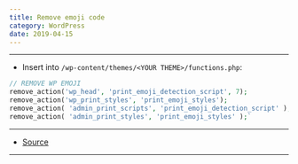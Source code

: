 ```yaml
---
title: Remove emoji code
category: WordPress
date: 2019-04-15
---
```


-----

* Insert into `/wp-content/themes/<YOUR THEME>/functions.php`:
```php
// REMOVE WP EMOJI
remove_action('wp_head', 'print_emoji_detection_script', 7);
remove_action('wp_print_styles', 'print_emoji_styles');
remove_action( 'admin_print_scripts', 'print_emoji_detection_script' );
remove_action( 'admin_print_styles', 'print_emoji_styles' );`
```

-----

* [Source](http://www.denisbouquet.com/remove-wordpress-emoji-code)

-----